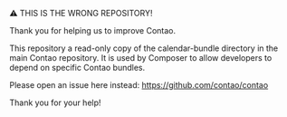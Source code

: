 ⚠ THIS IS THE WRONG REPOSITORY!

Thank you for helping us to improve Contao.

This repository a read-only copy of the calendar-bundle directory in the main Contao repository. It is used by Composer to allow developers to depend on specific Contao bundles.

Please open an issue here instead: https://github.com/contao/contao

Thank you for your help!
